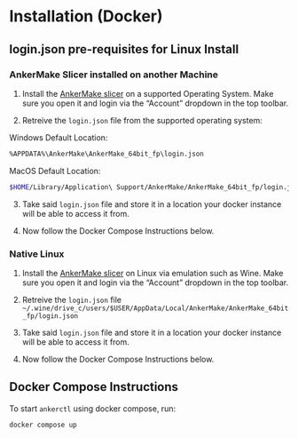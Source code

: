 # Installation (Docker)

## login.json pre-requisites for Linux Install

### AnkerMake Slicer installed on another Machine

1. Install the [AnkerMake slicer](https://www.ankermake.com/software) on a supported Operating System.  Make sure you open it and login via the “Account” dropdown in the top toolbar.

2. Retreive the ```login.json``` file from the supported operating system:

  Windows Default Location:
  ```sh
  %APPDATA%\AnkerMake\AnkerMake_64bit_fp\login.json
  ```
   
  MacOS Default Location:
  ```sh
  $HOME/Library/Application\ Support/AnkerMake/AnkerMake_64bit_fp/login.json
   ```

3. Take said ```login.json``` file and store it in a location your docker instance will be able to access it from.

4. Now follow the Docker Compose Instructions below.

### Native Linux

1. Install the [AnkerMake slicer](https://www.ankermake.com/software) on Linux via emulation such as Wine.  Make sure you open it and login via the “Account” dropdown in the top toolbar.
   
2. Retreive the ```login.json``` file ```~/.wine/drive_c/users/$USER/AppData/Local/AnkerMake/AnkerMake_64bit_fp/login.json```

3. Take said ```login.json``` file and store it in a location your docker instance will be able to access it from.

4. Now follow the Docker Compose Instructions below.

## Docker Compose Instructions

To start `ankerctl` using docker compose, run:

```sh
docker compose up
```
